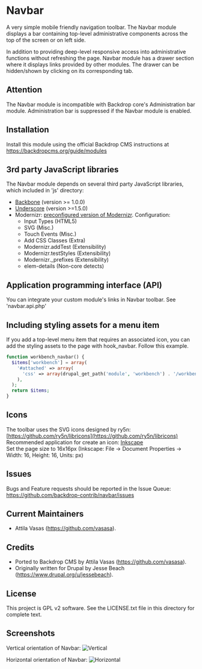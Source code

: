 Navbar
======

A very simple mobile friendly navigation toolbar. The Navbar module displays a bar containing top-level administrative components across the top of the screen or on left side.

In addition to providing deep-level responsive access into administrative functions without refreshing the page.
Navbar module has a drawer section where it displays links provided by other modules. The drawer can be hidden/shown by clicking on its corresponding tab.


Attention
---------

The Navbar module is incompatible with Backdrop core's Administration bar module. Administration bar is suppressed if the Navbar module is enabled.


Installation
------------

Install this module using the official Backdrop CMS instructions at
  https://backdropcms.org/guide/modules


3rd party JavaScript libraries
------------------------------

The Navbar module depends on several third party JavaScript libraries, which included in 'js' directory:
- [Backbone](http://backbonejs.org/) (version >= 1.0.0)
- [Underscore](http://underscorejs.org/) (version >=1.5.0)
- Modernizr: [preconfigured version of Modernizr](http://modernizr.com/download/#-inputtypes-svg-touchevents-cssclasses-addtest-teststyles-prefixes-elem_details). Configuration:
  - Input Types (HTML5)
  - SVG (Misc.)
  - Touch Events (Misc.)
  - Add CSS Classes (Extra)
  - Modernizr.addTest (Extensibility)
  - Modernizr.testStyles (Extensibility)
  - Modernizr._prefixes (Extensibility)
  - elem-details (Non-core detects)


Application programming interface (API)
---------------------------------------

You can integrate your custom module's links in Navbar toolbar. See 'navbar.api.php'


Including styling assets for a menu item
----------------------------------------

If you add a top-level menu item that requires an associated icon, you can add the styling assets to the page with hook_navbar. Follow this example.
```php
function workbench_navbar() {
  $items['workbench'] = array(
    '#attached' => array(
      'css' => array(drupal_get_path('module', 'workbench') . '/workbench.navbar.icons.css'),
    ),
  );
  return $items;
}
```


Icons
-----

The toolbar uses the SVG icons designed by ry5n: [https://github.com/ry5n/libricons](https://github.com/ry5n/libricons)  
Recommended application for create an icon: [Inkscape](https://inkscape.org/)  
Set the page size to 16x16px (Inkscape: File -> Document Properties -> Width: 16, Height: 16, Units: px)


Issues
------

Bugs and Feature requests should be reported in the Issue Queue:
https://github.com/backdrop-contrib/navbar/issues


Current Maintainers
-------------------

- Attila Vasas (https://github.com/vasasa).


Credits
-------

- Ported to Backdrop CMS by Attila Vasas (https://github.com/vasasa).
- Originally written for Drupal by Jesse Beach (https://www.drupal.org/u/jessebeach).


License
-------

This project is GPL v2 software. See the LICENSE.txt file in this directory for
complete text.


Screenshots
-----------
Vertical orientation of Navbar:
![Vertical](https://github.com/backdrop-contrib/navbar/blob/1.x-1.x/images/screenshot-vertical.png)

Horizontal orientation of Navbar:
![Horizontal](https://github.com/backdrop-contrib/navbar/blob/1.x-1.x/images/screenshot-horizontal.png)
